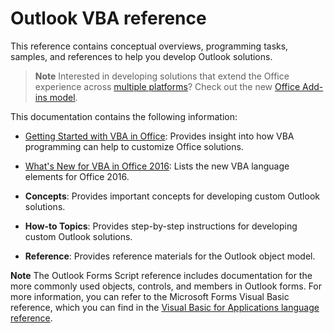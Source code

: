 
# Outlook VBA reference

This reference contains conceptual overviews, programming tasks, samples, and references to help you develop Outlook solutions.

 >**Note**  Interested in developing solutions that extend the Office experience across [multiple platforms](https://dev.office.com/add-in-availability)? Check out the new [Office Add-ins model](http://dev.office.com/docs/add-ins/overview/office-add-ins).

This documentation contains the following information:

- [Getting Started with VBA in Office](Office-Shared/getting-started-with-vba-in-office.md): Provides insight into how VBA programming can help to customize Office solutions.
    
- [What's New for VBA in Office 2016](Office-Shared/what-s-new-for-vba-in-office-2016.md): Lists the new VBA language elements for Office 2016.
    
- **Concepts**: Provides important concepts for developing custom Outlook solutions.
    
- **How-to Topics**: Provides step-by-step instructions for developing custom Outlook solutions.
    
- **Reference**: Provides reference materials for the Outlook object model.

 **Note**  The Outlook Forms Script reference includes documentation for the more commonly used objects, controls, and members in Outlook forms. For more information, you can refer to the Microsoft Forms Visual Basic reference, which you can find in the  [Visual Basic for Applications language reference](https://github.com/OfficeDev/VBA-content/tree/master/VBA/Language-Reference-VBA).

